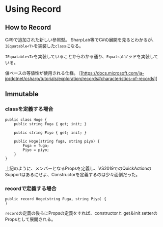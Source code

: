 # Using Record

## How to Record
C#9で追加された新しい参照型。
SharpLab等でC#の展開を見るとわかるが、```IEquatable<T>```を実装した```class```になる。

```IEquatable<T>```を実装していることからわかる通り、```Equals```メソッドを実装している。

値ベースの等値性が使用される仕様。
[[https://docs.microsoft.com/ja-jp/dotnet/csharp/tutorials/exploration/records#characteristics-of-records]]

## Immutable

### classを定義する場合

```
public class Hoge {
    public string Fuga { get; init; }

    public string Piyo { get; init; }

    public Hoge(string fuga, string piyo) {
        Fuga = fuga;
        Piyo = piyo;
    }
}
```

上記のように、メンバーとなるPropsを定義し、VS2019でのQuickActionのSupportはあるにせよ、Constructorを定義するのは少々面倒だった。


### recordで定義する場合

```
public record Hoge(string Fuga, string Piyo) {
}
```

```record```の定義の後ろにPropsの定義をすれば、constructorと get＆init setterのPropsとして展開される。